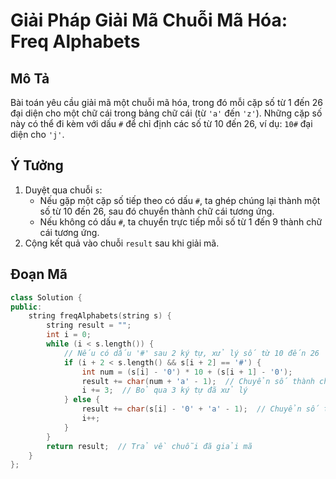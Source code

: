 # Giải Pháp Giải Mã Chuỗi Mã Hóa: Freq Alphabets

## Mô Tả
Bài toán yêu cầu giải mã một chuỗi mã hóa, trong đó mỗi cặp số từ 1 đến 26 đại diện cho một chữ cái trong bảng chữ cái (từ `'a'` đến `'z'`). Những cặp số này có thể đi kèm với dấu `#` để chỉ định các số từ 10 đến 26, ví dụ: `10#` đại diện cho `'j'`.

## Ý Tưởng
1. Duyệt qua chuỗi `s`:
   - Nếu gặp một cặp số tiếp theo có dấu `#`, ta ghép chúng lại thành một số từ 10 đến 26, sau đó chuyển thành chữ cái tương ứng.
   - Nếu không có dấu `#`, ta chuyển trực tiếp mỗi số từ 1 đến 9 thành chữ cái tương ứng.
2. Cộng kết quả vào chuỗi `result` sau khi giải mã.

## Đoạn Mã

```cpp
class Solution {
public:
    string freqAlphabets(string s) {
        string result = "";
        int i = 0;
        while (i < s.length()) {
            // Nếu có dấu '#' sau 2 ký tự, xử lý số từ 10 đến 26
            if (i + 2 < s.length() && s[i + 2] == '#') {
                int num = (s[i] - '0') * 10 + (s[i + 1] - '0');
                result += char(num + 'a' - 1);  // Chuyển số thành chữ cái
                i += 3;  // Bỏ qua 3 ký tự đã xử lý
            } else {
                result += char(s[i] - '0' + 'a' - 1);  // Chuyển số từ 1 đến 9 thành chữ cái
                i++;
            }
        }
        return result;  // Trả về chuỗi đã giải mã
    }
};
